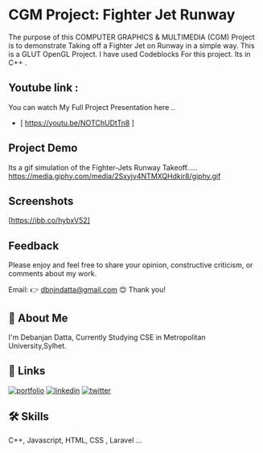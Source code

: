
# CGM Project: Fighter Jet  Runway

The purpose of this COMPUTER GRAPHICS & MULTIMEDIA (CGM)  Project  is to demonstrate Taking off a Fighter Jet on Runway in a simple way. This is a GLUT OpenGL Project. I have used Codeblocks For this project. Its in C++ .


## Youtube link :
You can watch My Full Project Presentation here ..
 - [ https://youtu.be/NOTChUDtTn8 ]

## Project Demo
Its a gif simulation of the Fighter-Jets Runway Takeoff.....
https://media.giphy.com/media/2Sxyjv4NTMXQHdkir8/giphy.gif


## Screenshots

[https://ibb.co/hybxV52]
## Feedback

Please enjoy and feel free to share your opinion, constructive criticism, or comments about my work. 


Email: 👉 dbnjndatta@gmail.com 😊 Thank you!
## 🚀 About Me


I'm Debanjan Datta, Currently Studying CSE in Metropolitan University,Sylhet.
## 🔗 Links
[![portfolio](https://img.shields.io/badge/my_portfolio-000?style=for-the-badge&logo=ko-fi&logoColor=white)]()
[![linkedin](https://img.shields.io/badge/linkedin-0A66C2?style=for-the-badge&logo=linkedin&logoColor=white)](https://www.linkedin.com/)
[![twitter](https://img.shields.io/badge/twitter-1DA1F2?style=for-the-badge&logo=twitter&logoColor=white)](https://twitter.com/)


## 🛠 Skills
C++, Javascript, HTML, CSS , Laravel ...

